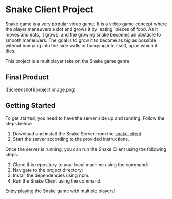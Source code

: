 # Snake Client Project

Snake game is a very popular video game. It is a video game concept where the player maneuvers a dot and grows it by 'eating' pieces of food. As it moves and eats, it grows, and the growing snake becomes an obstacle to smooth maneuvers. The goal is to grow it to become as big as possible without bumping into the side walls or bumping into itself, upon which it dies.

This project is a multiplayer take on the Snake game genre.

## Final Product

![Screenshot](project image.png)

## Getting Started

To get started, you need to have the server side up and running. Follow the steps below:

1. Download and install the Snake Server from the [snake-client](https://github.com/Giftojcs/snake-client.git).
2. Start the server according to the provided instructions.

Once the server is running, you can run the Snake Client using the following steps:

1. Clone this repository to your local machine using the command:
2. Navigate to the project directory:
3. Install the dependencies using npm:
4. Run the Snake Client using the command:

Enjoy playing the Snake game with multiple players!
